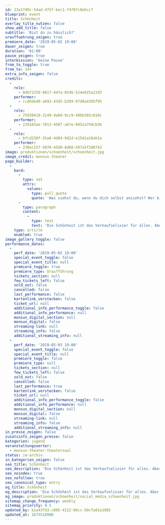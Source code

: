```yaml
---
id: 13a1749c-54ad-475f-bec1-f4787c8ebcc7
blueprint: event
title: Schönheit
overlay_title_nutzen: false
show_add_title: false
subtitle: 'Bist du zu hässlich?'
urauffuehrung_zeigen: true
premiere_date: '2019-05-02 19:00'
dauer_zeigen: true
duration: '01:00'
pause_zeigen: true
intermission: 'keine Pause'
from_to_toggle: true
from_to: 14+
extra_info_zeigen: false
credits:
  -
    role:
      - 0dbf2250-8817-447a-85d6-524e025a22d3
    performer:
      - ccd6ded8-a693-43d5-b209-97d8a4395f95
  -
    role:
      - 75930418-3149-4a0d-9cc9-48bb301c010c
    performer:
      - 229163ae-7813-458f-a67e-0852a750cb36
  -
    role:
      - bfcd238f-33a6-4d84-9d2d-e15d1a18ab1a
    performer:
      - 230ec157-5076-45d0-8d68-597a5f3d0743
image: produktionen/schoenheit/schoenheit.jpg
image_credit: monsun.theater
page_builder:
  -
    bard:
      -
        type: set
        attrs:
          values:
            type: pull_quote
            quote: 'Was siehst du, wenn du dich selbst ansiehst? Wer bist du wirklich?'
      -
        type: paragraph
        content:
          -
            type: text
            text: 'Die Schönheit ist das Verkaufselixier für alles. Aber was tun, wenn man einfach zu hässlich ist für diese Welt? Hässlichkeit ist kein Kavaliersdelikt und lässt sich nicht verkaufen. Ein Stück über Schönheitswahn und Identitätsverlust, in einer wilden modernen Welt, in der der menschliche Körper zum Objekt, das Schönheitskonzept zur sozialen Obsession wird und alles zum Verkauf steht.'
    type: article
    enabled: true
image_gallery_toggle: false
performance_dates:
  -
    perf_date: '2019-05-02 19:00'
    special_event_toggle: false
    special_event_title: null
    premiere_toggle: true
    premiere_type: Uraufführung
    tickets_section: null
    few_tickets_left: false
    sold_out: false
    cancelled: false
    last_performance: false
    kartenlink_verstecken: false
    ticket_url: null
    additional_info_performance_toggle: false
    additional_info_performance: null
    monsun_digital_section: null
    monsun_digital: false
    streaming-link: null
    streaming_info: false
    additional_streaming_info: null
  -
    perf_date: '2019-05-03 19:00'
    special_event_toggle: false
    special_event_title: null
    premiere_toggle: false
    premiere_type: null
    tickets_section: null
    few_tickets_left: false
    sold_out: false
    cancelled: false
    last_performance: true
    kartenlink_verstecken: false
    ticket_url: null
    additional_info_performance_toggle: false
    additional_info_performance: null
    monsun_digital_section: null
    monsun_digital: false
    streaming-link: null
    streaming_info: false
    additional_streaming_info: null
in_presse_zeigen: false
zusatsinfo_zeigen_presse: false
kategorien: jugend
veranstaltungsoerter:
  - monsun-theater-theatersaal
status: im-archiv
in_kategorien_zeigen: false
seo_title: Schönheit
seo_description: 'Die Schönheit ist das Verkaufselixier für alles. Aber was tun, wenn man einfach zu hässlich ist für diese Welt?'
seo_noindex: true
seo_nofollow: true
seo_canonical_type: entry
og_title: Schönheit
og_description: 'Die Schönheit ist das Verkaufselixier für alles. Aber was tun, wenn man einfach zu hässlich ist für diese Welt?'
og_image: produktionen/schoenheit/social_media_schoenheit.jpg
sitemap_change_frequency: weekly
sitemap_priority: 0.5
updated_by: b1a43fd3-c865-4122-b6cc-50cfa81a1985
updated_at: 1675518900
---
```

